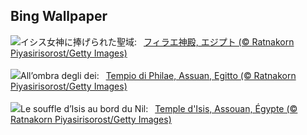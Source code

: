 ## Bing Wallpaper
![](https://www.bing.com/th?id=OHR.TemplePhilae_JA-JP1883182948_UHD.jpg&w=1000)イシス女神に捧げられた聖域:&nbsp;&ensp;[フィラエ神殿, エジプト (© Ratnakorn Piyasirisorost/Getty Images)](https://www.bing.com/th?id=OHR.TemplePhilae_JA-JP1883182948_UHD.jpg)
<br><br/>
![](https://www.bing.com/th?id=OHR.TemplePhilae_IT-IT7785409392_UHD.jpg&w=1000)All’ombra degli dei:&nbsp;&ensp;[Tempio di Philae, Assuan, Egitto (© Ratnakorn Piyasirisorost/Getty Images)](https://www.bing.com/th?id=OHR.TemplePhilae_IT-IT7785409392_UHD.jpg)
<br><br/>
![](https://www.bing.com/th?id=OHR.TemplePhilae_FR-FR2354978280_UHD.jpg&w=1000)Le souffle d’Isis au bord du Nil:&nbsp;&ensp;[Temple d'Isis, Assouan, Égypte (© Ratnakorn Piyasirisorost/Getty Images)](https://www.bing.com/th?id=OHR.TemplePhilae_FR-FR2354978280_UHD.jpg)
<br><br/>
